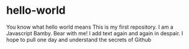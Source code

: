 # hello-world
You know what hello world means
This is my first repository. I am a Javascript Bamby. 
Bear with me!
I add text again and again in despair. I hope to pull one day and understand the secrets of Github
